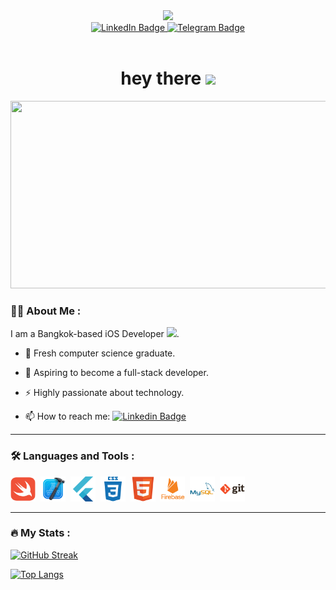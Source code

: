 <div id="header" align="center">
  <img src="https://i.postimg.cc/y8MHMbZm/Image-2.png" width="100"/>
</div>
<div id="badges", align="center">
  <a href="https://www.linkedin.com/in/stanislav-rassolenko-829524190/">
    <img src="https://img.shields.io/badge/LinkedIn-blue?style=for-the-badge&logo=linkedin&logoColor=white" alt="LinkedIn Badge"/>
  </a>
  <a href="https://t.me/dornpron">
    <img src="https://img.shields.io/badge/-Telegram-blue?style=for-the-badge&logo=telegram" alt="Telegram Badge"/>
  </a>
  
</div>
<div id="views" align="center">
  <img src="https://komarev.com/ghpvc/?username=stanno-ios&style=flat-square&color=blue" alt=""/>
</div>

<div id="greeting" align="center">
  <h1>
    hey there
    <img src="https://media.giphy.com/media/hvRJCLFzcasrR4ia7z/giphy.gif" width="30px"/>
  </h1>
</div>

<div align="center">
  <img src="https://media.giphy.com/media/dWesBcTLavkZuG35MI/giphy.gif" width="600" height="300"/>
</div>

### :man_technologist: About Me :
I am a Bangkok-based iOS Developer <img src="https://media.giphy.com/media/WUlplcMpOCEmTGBtBW/giphy.gif" width="30">.

- :telescope: Fresh computer science graduate.

- :seedling: Aspiring to become a full-stack developer.

- :zap: Highly passionate about technology.

- :mailbox: How to reach me: [![Linkedin Badge](https://img.shields.io/badge/-Click-blue?style=flat&logo=Linkedin&logoColor=white)](https://www.linkedin.com/in/stanislav-rassolenko-829524190/)

---

### :hammer_and_wrench: Languages and Tools :

<div>
  <img src="https://github.com/devicons/devicon/blob/master/icons/swift/swift-original.svg" title="Swift" alt="Swift" width="40" height="40"/>&nbsp;
  <img src="https://github.com/devicons/devicon/blob/master/icons/xcode/xcode-original.svg" title="XCode" alt="XCode" width="40" height="40"/>&nbsp;
  <img src="https://github.com/devicons/devicon/blob/master/icons/flutter/flutter-original.svg" title="Flutter" alt="Flutter" width="40" height="40"/>&nbsp;
  <img src="https://github.com/devicons/devicon/blob/master/icons/css3/css3-plain-wordmark.svg"  title="CSS3" alt="CSS" width="40" height="40"/>&nbsp;
  <img src="https://github.com/devicons/devicon/blob/master/icons/html5/html5-original.svg" title="HTML5" alt="HTML" width="40" height="40"/>&nbsp;
  <img src="https://github.com/devicons/devicon/blob/master/icons/firebase/firebase-plain-wordmark.svg" title="Firebase" alt="Firebase" width="40" height="40"/>&nbsp;
  <img src="https://github.com/devicons/devicon/blob/master/icons/mysql/mysql-original-wordmark.svg" title="MySQL"  alt="MySQL" width="40" height="40"/>&nbsp;
  <img src="https://github.com/devicons/devicon/blob/master/icons/git/git-original-wordmark.svg" title="Git" **alt="Git" width="40" height="40"/>
</div>

---

### :fire: My Stats :

[![GitHub Streak](http://github-readme-streak-stats.herokuapp.com?user=stanno-ios&theme=dark&background=000000)](https://git.io/streak-stats)

[![Top Langs](https://github-readme-stats.vercel.app/api/top-langs/?username=stanno-ios)](https://github.com/anuraghazra/github-readme-stats)
